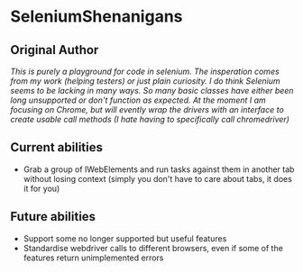 # SeleniumShenanigans

## Original Author ##
_This is purely a playground for code in selenium.
The insperation comes from my work (helping testers) or just plain curiosity.
I do think Selenium seems to be lacking in many ways.
So many basic classes have either been long unsupported or don't function as expected.
At the moment I am focusing on Chrome, but will evently wrap the drivers with an interface to create usable call methods (I hate having to specifically call chromedriver)_

## Current abilities ##
- Grab a group of IWebElements and run tasks against them in another tab without losing context (simply you don't have to care about tabs, it does it for you)

## Future abilities ##
- Support some no longer supported but useful features
- Standardise webdriver calls to different browsers, even if some of the features return unimplemented errors
